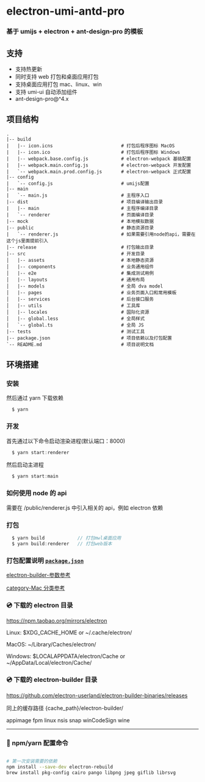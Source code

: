 # electron-umi-antd-pro

### 基于 umijs + electron + ant-design-pro 的模板

## 支持

- 支持热更新
- 同时支持 web 打包和桌面应用打包
- 支持桌面应用打包 mac、linux、win
- 支持 umi-ui 自动添加组件
- ant-design-pro@^4.x

## 项目结构

```ssh
.
|-- build
|   |-- icon.icns                         # 打包后程序图标 MacOS
|   |-- icon.ico                          # 打包后程序图标 Windows
|   |-- webpack.base.config.js            # electron-webpack 基础配置
|   |-- webpack.main.config.js            # electron-webpack 开发配置
|   `-- webpack.main.prod.config.js       # electron-webpack 正式配置
|-- config
|   `-- config.js                         # umijs配置
|-- main
|   `-- main.js                           # 主程序入口
|-- dist                                  # 项目编译输出目录
|   |-- main                              # 主程序编译目录
|   `-- renderer                          # 页面编译目录
|-- mock                                  # 本地模拟数据
|-- public                                # 静态资源目录
|   `-- renderer.js                       # 如果需要引用node的api，需要在这个js里面提前引入
|-- release                               # 打包输出目录
|-- src                                   # 开发目录
│   |-- assets                            # 本地静态资源
│   |-- components                        # 业务通用组件
│   |-- e2e                               # 集成测试用例
│   |-- layouts                           # 通用布局
│   |-- models                            # 全局 dva model
│   |-- pages                             # 业务页面入口和常用模板
│   |-- services                          # 后台接口服务
│   |-- utils                             # 工具库
│   |-- locales                           # 国际化资源
│   |-- global.less                       # 全局样式
│   `-- global.ts                         # 全局 JS
|-- tests                                 # 测试工具
|-- package.json                          # 项目依赖以及打包配置
`-- README.md                             # 项目说明文档
```

## 环境搭建

### 安装

然后通过 yarn 下载依赖

```javascript
  $ yarn
```

### 开发

首先通过以下命令启动渲染进程(默认端口：8000)

```javascript
  $ yarn start:renderer
```

然后启动主进程

```javascript
  $ yarn start:main
```

### 如何使用 node 的 api

需要在 /public/renderer.js 中引入相关的 api，例如 electron 依赖

### 打包

```javascript
  $ yarn build            // 打包mwl桌面应用
  $ yarn build:renderer   // 打包web版本
```

### 打包配置说明 [`package.json`](./package.json)

[electron-builder-参数参考](https://www.electron.build/configuration/configuration)

[category-Mac 分类参考](https://developer.apple.com/library/ios/documentation/General/Reference/InfoPlistKeyReference/Articles/LaunchServicesKeys.html#//apple_ref/doc/uid/TP40009250-SW8)

### 💿 下载的 electron 目录

https://npm.taobao.org/mirrors/electron

Linux: \$XDG_CACHE_HOME or ~/.cache/electron/

MacOS: ~/Library/Caches/electron/

Windows: \$LOCALAPPDATA/electron/Cache or ~/AppData/Local/electron/Cache/

### 💿 下载的 electron-builder 目录

https://github.com/electron-userland/electron-builder-binaries/releases

同上的缓存路径 {cache_path}/electron-builder/

appimage fpm linux nsis snap winCodeSign wine

---

### 🔧 npm/yarn 配置命令

```bash

# 第一次安装需要的依赖
npm install --save-dev electron-rebuild
brew install pkg-config cairo pango libpng jpeg giflib librsvg
```
